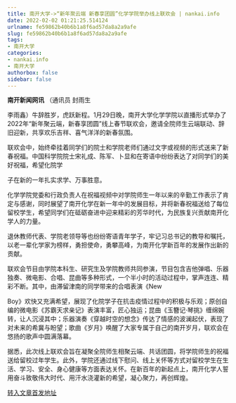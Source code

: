 ```yaml
---
title: 南开大学->“新年聚云端 新春享团圆”化学学院举办线上联欢会 | nankai.info
date: 2022-02-02 01:21:25.514124
urlname: fe59862b40b6b1a8f6ad57da8a2a9afe
slug: fe59862b40b6b1a8f6ad57da8a2a9afe
tags: 
- 南开大学
categories:
- nankai.info
- 南开大学
authorbox: false
sidebar: false
---
```

**南开新闻网讯** （通讯员 封雨生

李雨鑫）牛辞胜岁，虎跃新程。1月29日晚，南开大学化学学院以直播形式举办了2022年“新年聚云端，新春享团圆”线上春节联欢会，邀请全院师生云端联动、辞旧迎新，共享欢乐吉祥、喜气洋洋的新春氛围。

联欢会中，始终牵挂着同学们的院士和学院老师们通过文字或视频的形式送来了新春祝福。中国科学院院士宋礼成、陈军、卜显和在寄语中纷纷表达了对同学们的美好祝福，希望化院学
<!--more-->
子在新的一年扎实求学、万事胜意。

化学学院党委和行政负责人在祝福视频中对学院师生一年以来的辛勤工作表示了肯定与感谢，同时展望了南开化学在新一年中的发展目标，并将新春祝福送给了每位留校学生，希望同学们在砥砺奋进中迎来精彩的芳华时代，为民族复兴贡献南开化学人的力量。

退休教师代表、学院老领导等也纷纷寄语青年学子，牢记习总书记的教导和嘱托，以老一辈化学家为榜样，勇担使命，勇攀高峰，为南开化学新百年的发展作出新的贡献。

联欢会节目由学院本科生、研究生及学院教师共同参演，节目包含吉他弹唱、乐器独奏、微电影、合唱、昆曲等多种形式，一个半小时的活动过程中，掌声连连、精彩不断。其中，由滞留津南的同学带来的合唱表演《New

Boy》欢快又充满希望，展现了化院学子在抗击疫情过程中的积极与乐观；原创自编的微电影《苏霸天求亲记》表演丰富，匠心独运；昆曲《玉簪记·琴挑》缠绵婉转，让人沉浸其中；乐器演奏《穿越时空的想念》传达了情感的波澜起伏，表现了对未来的希冀与盼望；歌曲《岁月》唤醒了大家专属于自己的南开岁月，联欢会在悠扬的歌声中圆满落幕。

据悉，此次线上联欢会旨在凝聚全院师生相聚云端、共话团圆，将学院师生的祝福送给留校过年学生。此外，学院还通过线下慰问、线上关怀等方式对留校学生在生活、学习、安全、身心健康等方面表达关怀。在新百年的新起点上，南开化学人誓用奋斗致敬伟大时代、用汗水浇灌新的希望，凝心聚力，再创辉煌。



[转入文章首发地址](http://news.nankai.edu.cn/ywsd/system/2022/01/30/030050216.shtml)